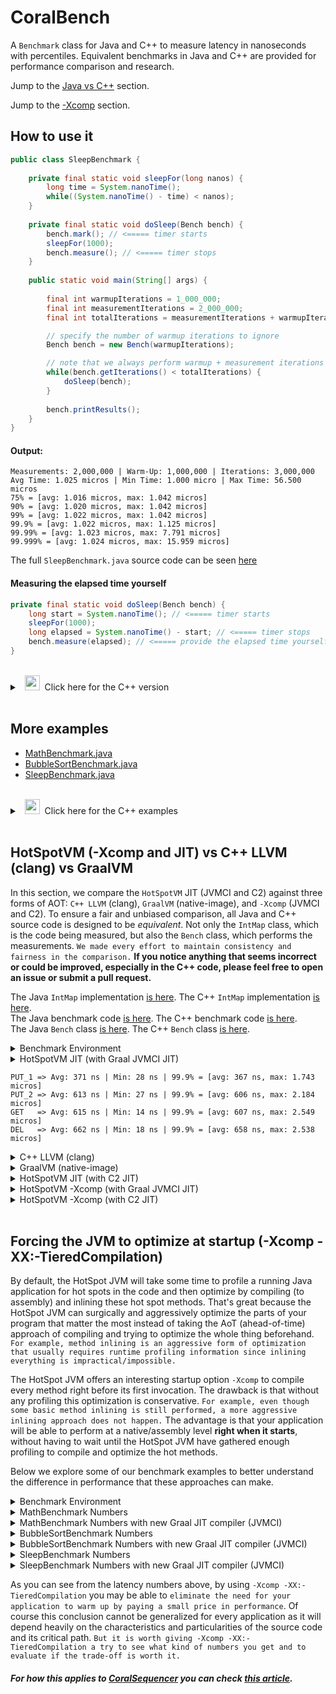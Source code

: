 # CoralBench
A <code>Benchmark</code> class for Java and C++ to measure latency in nanoseconds with percentiles. Equivalent benchmarks in Java and C++ are provided for performance comparison and research.

Jump to the [Java vs C++](https://github.com/coralblocks/CoralBench?tab=readme-ov-file#hotspotvm--xcomp-and-jit-vs-c-llvm-clang-vs-graalvm) section.

Jump to the [-Xcomp](https://github.com/coralblocks/CoralBench?tab=readme-ov-file#forcing-the-jvm-to-optimize-at-startup--xcomp--xx-tieredcompilation) section.

## How to use it
```Java
public class SleepBenchmark {
    
    private final static void sleepFor(long nanos) {
        long time = System.nanoTime();
        while((System.nanoTime() - time) < nanos);
    }
    
    private final static void doSleep(Bench bench) {
        bench.mark(); // <===== timer starts
        sleepFor(1000);
        bench.measure(); // <===== timer stops
    }
    
    public static void main(String[] args) {
        
        final int warmupIterations = 1_000_000;
        final int measurementIterations = 2_000_000;
        final int totalIterations = measurementIterations + warmupIterations;

        // specify the number of warmup iterations to ignore
        Bench bench = new Bench(warmupIterations);

        // note that we always perform warmup + measurement iterations
        while(bench.getIterations() < totalIterations) {
            doSleep(bench);
        }
        
        bench.printResults();
    }
}
```
#### Output:
```Plain
Measurements: 2,000,000 | Warm-Up: 1,000,000 | Iterations: 3,000,000
Avg Time: 1.025 micros | Min Time: 1.000 micro | Max Time: 56.500 micros
75% = [avg: 1.016 micros, max: 1.042 micros]
90% = [avg: 1.020 micros, max: 1.042 micros]
99% = [avg: 1.022 micros, max: 1.042 micros]
99.9% = [avg: 1.022 micros, max: 1.125 micros]
99.99% = [avg: 1.023 micros, max: 7.791 micros]
99.999% = [avg: 1.024 micros, max: 15.959 micros]
```
The full <code>SleepBenchmark.java</code> source code can be seen [here](src/main/java/com/coralblocks/coralbench/example/SleepBenchmark.java)

#### Measuring the elapsed time yourself
```Java
private final static void doSleep(Bench bench) {
    long start = System.nanoTime(); // <===== timer starts
    sleepFor(1000);
    long elapsed = System.nanoTime() - start; // <===== timer stops
    bench.measure(elapsed); // <===== provide the elapsed time yourself
}
```
<br/>
<details>
  <summary>&nbsp;&nbsp;<img src="https://cdn3.emoji.gg/emojis/8241-c-plus-plus.png" width="24px" height="24px" alt="c_plus_plus"/>&nbsp;&nbsp;Click here for the C++ version </summary>

&nbsp;<br/>
```Cpp
void sleepFor(long nanos) {
    auto start = std::chrono::high_resolution_clock::now();
    while (true) {
        auto now = std::chrono::high_resolution_clock::now();
        auto elapsed = std::chrono::duration_cast<std::chrono::nanoseconds>(now - start).count();
        if (elapsed >= nanos) {
            break;
        }
    }
}

void doSleep(Bench* bench) {
    bench->mark(); // <===== timer starts
    sleepFor(1000);
    bench->measure(); // <===== timer stops
}

int main() {
    const int warmupIterations = 1'000'000;
    const int measurementIterations = 2'000'000;
    const int totalIterations = measurementIterations + warmupIterations;

    // Specify the number of warmup iterations to ignore
    Bench* bench = new Bench(warmupIterations);

    // Perform warmup + measurement iterations
    while (bench->getIterations() < totalIterations) {
        doSleep(bench);
    }

    bench->printResults();

    delete bench;

    return 0;
}
```

#### Measuring the elapsed time yourself
```Cpp
void doSleep(Bench* bench) {
    auto start = std::chrono::high_resolution_clock::now(); // <===== timer starts
    sleepFor(1000);
    auto end = std::chrono::high_resolution_clock::now();   // <===== timer stops
    long elapsed = std::chrono::duration_cast<std::chrono::nanoseconds>(end - start).count();
    bench->measure(elapsed); // <===== provide the elapsed time yourself
}
```

The full <code>sleep_benchmark.cpp</code> source code can be seen [here](src/main/c/sleep_benchmark.cpp)

</details>

<br/>

## More examples
- [MathBenchmark.java](src/main/java/com/coralblocks/coralbench/example/MathBenchmark.java)
- [BubbleSortBenchmark.java](src/main/java/com/coralblocks/coralbench/example/BubbleSortBenchmark.java)
- [SleepBenchmark.java](src/main/java/com/coralblocks/coralbench/example/SleepBenchmark.java)

<br/>
<details>
  <summary>&nbsp;&nbsp;<img src="https://cdn3.emoji.gg/emojis/8241-c-plus-plus.png" width="24px" height="24px" alt="c_plus_plus"/>&nbsp;&nbsp;Click here for the C++ examples </summary>
    
- [math_benchmark.cpp](src/main/c/math_benchmark.cpp)
- [bubble_sort_benchmark.cpp](src/main/c/bubble_sort_benchmark.cpp)
- [sleep_benchmark.cpp](src/main/c/sleep_benchmark.cpp)
    
</details>
<br/>

## HotSpotVM (-Xcomp and JIT) vs C++ LLVM (clang) vs GraalVM

In this section, we compare the `HotSpotVM` JIT (JVMCI and C2) against three forms of AOT: `C++ LLVM` (clang), `GraalVM` (native-image), and `-Xcomp` (JVMCI and C2). To ensure a fair and unbiased comparison, all Java and C++ source code is designed to be _equivalent_. Not only the `IntMap` class, which is the code being measured, but also the `Bench` class, which performs the measurements. `We made every effort to maintain consistency and fairness in the comparison.` **If you notice anything that seems incorrect or could be improved, especially in the C++ code, please feel free to open an issue or submit a pull request.**

The Java `IntMap` implementation [is here](src/main/java/com/coralblocks/coralbench/example/IntMap.java). The C++ `IntMap` implementation [is here](src/main/c/int_map.hpp).<br/>
The Java benchmark code [is here](src/main/java/com/coralblocks/coralbench/example/IntMapBenchmark.java). The C++ benchmark code [is here](src/main/c/int_map_benchmark.cpp).<br/>
The Java `Bench` class [is here](src/main/java/com/coralblocks/coralbench/Bench.java). The C++ `Bench` class [is here](src/main/c/bench.cpp).<br/>

<details>
  <summary> Benchmark Environment </summary>

<br/>

```
$ uname -a
Linux hivelocity 4.15.0-20-generic #21-Ubuntu SMP Tue Apr 24 06:16:15 UTC 2018 x86_64 x86_64 x86_64 GNU/Linux

$ cat /etc/issue | head -n 1
Ubuntu 18.04.6 LTS \n \l

$ cat /proc/cpuinfo | grep "model name" | head -n 1 | awk -F ": " '{print $NF}'
Intel(R) Xeon(R) E-2288G CPU @ 3.70GHz

$ arch
x86_64

$ clang++ --version
Ubuntu clang version 18.1.0 (++20240220094926+390dcd4cbbf5-1~exp1~20240220214944.50)
Target: x86_64-pc-linux-gnu
Thread model: posix
InstalledDir: /usr/bin

$ java -version
java version "23.0.1" 2024-10-15
Java(TM) SE Runtime Environment Oracle GraalVM 23.0.1+11.1 (build 23.0.1+11-jvmci-b01)
Java HotSpot(TM) 64-Bit Server VM Oracle GraalVM 23.0.1+11.1 (build 23.0.1+11-jvmci-b01, mixed mode, sharing)

$ native-image --version
native-image 23.0.1 2024-10-15
GraalVM Runtime Environment Oracle GraalVM 23.0.1+11.1 (build 23.0.1+11-jvmci-b01)
Substrate VM Oracle GraalVM 23.0.1+11.1 (build 23.0.1+11, serial gc, compressed references)
```
</details>

<details>
  <summary> HotSpotVM JIT (with Graal JVMCI JIT)</summary>

<br/>

```
$ java -XX:+AlwaysPreTouch -Xms4g -Xmx4g -XX:NewSize=512m -XX:MaxNewSize=1024m \
       -cp target/classes:target/coralbench-all.jar \
       com.coralblocks.coralbench.example.IntMapBenchmark 0 2000000 20000

Arguments: warmup=0 measurements=2000000 mapCapacity=20000

Benchmarking put on empty map... (1) => creating new Entry objects
Measurements: 2,000,000 | Warm-Up: 0 | Iterations: 2,000,000
Avg Time: 371.140 nanos | Min Time: 28.000 nanos | Max Time: 35.143 micros
75% = [avg: 189.000 nanos, max: 611.000 nanos]
90% = [avg: 283.000 nanos, max: 917.000 nanos]
99% = [avg: 356.000 nanos, max: 1.400 micros]
99.9% = [avg: 367.000 nanos, max: 1.743 micros]
99.99% = [avg: 369.000 nanos, max: 14.847 micros]
99.999% = [avg: 370.000 nanos, max: 18.452 micros]

Benchmarking put after clear()... (2) => hitting the pool of Entry objects
Measurements: 2,000,000 | Warm-Up: 0 | Iterations: 2,000,000
Avg Time: 612.590 nanos | Min Time: 27.000 nanos | Max Time: 25.693 micros
75% = [avg: 427.000 nanos, max: 908.000 nanos]
90% = [avg: 525.000 nanos, max: 1.146 micros]
99% = [avg: 596.000 nanos, max: 1.622 micros]
99.9% = [avg: 606.000 nanos, max: 2.184 micros]
99.99% = [avg: 610.000 nanos, max: 16.229 micros]
99.999% = [avg: 612.000 nanos, max: 18.765 micros]

Benchmarking get...
Measurements: 2,000,000 | Warm-Up: 0 | Iterations: 2,000,000
Avg Time: 614.570 nanos | Min Time: 14.000 nanos | Max Time: 47.144 micros
75% = [avg: 426.000 nanos, max: 905.000 nanos]
90% = [avg: 524.000 nanos, max: 1.142 micros]
99% = [avg: 595.000 nanos, max: 1.670 micros]
99.9% = [avg: 607.000 nanos, max: 2.549 micros]
99.99% = [avg: 612.000 nanos, max: 16.254 micros]
99.999% = [avg: 614.000 nanos, max: 19.005 micros]

Benchmarking remove...
Measurements: 2,000,000 | Warm-Up: 0 | Iterations: 2,000,000
Avg Time: 662.350 nanos | Min Time: 18.000 nanos | Max Time: 65.518 micros
75% = [avg: 460.000 nanos, max: 982.000 nanos]
90% = [avg: 567.000 nanos, max: 1.254 micros]
99% = [avg: 646.000 nanos, max: 1.808 micros]
99.9% = [avg: 658.000 nanos, max: 2.538 micros]
99.99% = [avg: 660.000 nanos, max: 6.448 micros]
99.999% = [avg: 662.000 nanos, max: 23.845 micros]
```
</details>

```
PUT_1 => Avg: 371 ns | Min: 28 ns | 99.9% = [avg: 367 ns, max: 1.743 micros]
PUT_2 => Avg: 613 ns | Min: 27 ns | 99.9% = [avg: 606 ns, max: 2.184 micros]
GET   => Avg: 615 ns | Min: 14 ns | 99.9% = [avg: 607 ns, max: 2.549 micros]
DEL   => Avg: 662 ns | Min: 18 ns | 99.9% = [avg: 658 ns, max: 2.538 micros]
```

<details>
  <summary> C++ LLVM (clang) </summary>

<br/>

```
$ clang++ -Ofast -march=native -flto -std=c++17 -I./src/main/c -c ./src/main/c/int_map.cpp -o ./target/cpp/int_map.o
$ clang++ -Ofast -march=native -flto -std=c++17 -I./src/main/c -c ./src/main/c/bench.cpp -o ./target/cpp/bench.o
$ clang++ -Ofast -march=native -flto -std=c++17 -I./src/main/c -c ./src/main/c/int_map_benchmark.cpp -o ./target/cpp/int_map_benchmark.o
$ clang++ -Ofast -march=native -flto -std=c++17 -o ./target/cpp/int_map_benchmark ./target/cpp/int_map.o ./target/cpp/bench.o ./target/cpp/int_map_benchmark.o

$ ./target/cpp/int_map_benchmark 0 10000000 5000000

Arguments: warmup=0 measurements=2000000 mapCapacity=20000

Benchmarking put on empty map... (1) => creating new Entry objects
Measurements: 2,000,000 | Warm-Up: 0 | Iterations: 2,000,000
Avg Time: 725.830 nanos | Min Time: 30.000 nanos | Max Time: 32.898 micros
75% = [avg: 213.945 nanos, max: 827.000 nanos]
90% = [avg: 462.161 nanos, max: 2.558 micros]
99% = [avg: 692.651 nanos, max: 3.568 micros]
99.9% = [avg: 720.035 nanos, max: 4.097 micros]
99.99% = [avg: 723.810 nanos, max: 16.642 micros]
99.999% = [avg: 725.549 nanos, max: 27.622 micros]

Benchmarking put after clear()... (2) => hitting the pool of Entry objects
Measurements: 2,000,000 | Warm-Up: 0 | Iterations: 2,000,000
Avg Time: 856.870 nanos | Min Time: 18.000 nanos | Max Time: 34.051 micros
75% = [avg: 621.592 nanos, max: 1.270 micros]
90% = [avg: 751.984 nanos, max: 1.542 micros]
99% = [avg: 836.167 nanos, max: 1.964 micros]
99.9% = [avg: 848.394 nanos, max: 2.933 micros]
99.99% = [avg: 855.174 nanos, max: 16.988 micros]
99.999% = [avg: 856.656 nanos, max: 19.138 micros]

Benchmarking get...
Measurements: 2,000,000 | Warm-Up: 0 | Iterations: 2,000,000
Avg Time: 873.800 nanos | Min Time: 18.000 nanos | Max Time: 30.037 micros
75% = [avg: 636.786 nanos, max: 1.294 micros]
90% = [avg: 768.257 nanos, max: 1.560 micros]
99% = [avg: 852.247 nanos, max: 1.987 micros]
99.9% = [avg: 864.806 nanos, max: 3.010 micros]
99.99% = [avg: 872.055 nanos, max: 17.053 micros]
99.999% = [avg: 873.564 nanos, max: 20.451 micros]

Benchmarking remove...
Measurements: 2,000,000 | Warm-Up: 0 | Iterations: 2,000,000
Avg Time: 874.940 nanos | Min Time: 19.000 nanos | Max Time: 29.175 micros
75% = [avg: 643.087 nanos, max: 1.304 micros]
90% = [avg: 775.314 nanos, max: 1.569 micros]
99% = [avg: 858.983 nanos, max: 1.979 micros]
99.9% = [avg: 871.128 nanos, max: 2.810 micros]
99.99% = [avg: 873.556 nanos, max: 5.865 micros]
99.999% = [avg: 874.707 nanos, max: 21.086 micros]
```
</details>

<details>
  <summary> GraalVM (native-image) </summary>

<br/>

```
$ native-image --gc=G1 -R:+AlwaysPreTouch -R:InitialHeapSize=4g -R:MaxHeapSize=4g \
               -R:InitialHeapSize=512m -R:MaxHeapSize=1024m -march=native \
               -cp target/coralbench-all.jar com.coralblocks.coralbench.example.IntMapBenchmark \
               -o target/graal/IntMapBenchmark --no-fallback -O3 --initialize-at-build-time

$ ./target/graal/IntMapBenchmark 0 10000000 5000000

Arguments: warmup=0 measurements=2000000 mapCapacity=20000

Benchmarking put on empty map... (1) => creating new Entry objects
Measurements: 2,000,000 | Warm-Up: 0 | Iterations: 2,000,000
Avg Time: 190.000 nanos | Min Time: 21.000 nanos | Max Time: 9.728 millis
75% = [avg: 121.000 nanos, max: 267.000 nanos]
90% = [avg: 152.000 nanos, max: 368.000 nanos]
99% = [avg: 179.000 nanos, max: 610.000 nanos]
99.9% = [avg: 183.000 nanos, max: 814.000 nanos]
99.99% = [avg: 184.000 nanos, max: 1.098 micros]
99.999% = [avg: 184.000 nanos, max: 15.573 micros]

Benchmarking put after clear()... (2) => hitting the pool of Entry objects
Measurements: 2,000,000 | Warm-Up: 0 | Iterations: 2,000,000
Avg Time: 658.830 nanos | Min Time: 23.000 nanos | Max Time: 20.209 micros
75% = [avg: 390.000 nanos, max: 1.027 micros]
90% = [avg: 529.000 nanos, max: 1.485 micros]
99% = [avg: 640.000 nanos, max: 2.201 micros]
99.9% = [avg: 656.000 nanos, max: 2.762 micros]
99.99% = [avg: 658.000 nanos, max: 4.202 micros]
99.999% = [avg: 658.000 nanos, max: 6.371 micros]

Benchmarking get...
Measurements: 2,000,000 | Warm-Up: 0 | Iterations: 2,000,000
Avg Time: 398.720 nanos | Min Time: 21.000 nanos | Max Time: 18.758 micros
75% = [avg: 198.000 nanos, max: 558.000 nanos]
90% = [avg: 291.000 nanos, max: 1.011 micros]
99% = [avg: 382.000 nanos, max: 1.751 micros]
99.9% = [avg: 396.000 nanos, max: 2.124 micros]
99.99% = [avg: 398.000 nanos, max: 2.690 micros]
99.999% = [avg: 398.000 nanos, max: 15.835 micros]

Benchmarking remove...
Measurements: 2,000,000 | Warm-Up: 0 | Iterations: 2,000,000
Avg Time: 323.300 nanos | Min Time: 27.000 nanos | Max Time: 18.084 micros
75% = [avg: 163.000 nanos, max: 423.000 nanos]
90% = [avg: 234.000 nanos, max: 802.000 nanos]
99% = [avg: 309.000 nanos, max: 1.489 micros]
99.9% = [avg: 321.000 nanos, max: 1.850 micros]
99.99% = [avg: 322.000 nanos, max: 2.330 micros]
99.999% = [avg: 323.000 nanos, max: 4.592 micros]
```
</details>

<details>
  <summary> HotSpotVM JIT (with C2 JIT)</summary>

<br/>

```
$ java -XX:-UseJVMCICompiler -XX:+AlwaysPreTouch -Xms4g -Xmx4g -XX:NewSize=512m -XX:MaxNewSize=1024m \
       -cp target/classes:target/coralbench-all.jar \
       com.coralblocks.coralbench.example.IntMapBenchmark 0 10000000 5000000

Arguments: warmup=0 measurements=2000000 mapCapacity=20000

Benchmarking put on empty map... (1) => creating new Entry objects
Measurements: 2,000,000 | Warm-Up: 0 | Iterations: 2,000,000
Avg Time: 341.770 nanos | Min Time: 29.000 nanos | Max Time: 36.715 micros
75% = [avg: 177.000 nanos, max: 532.000 nanos]
90% = [avg: 258.000 nanos, max: 835.000 nanos]
99% = [avg: 327.000 nanos, max: 1.335 micros]
99.9% = [avg: 338.000 nanos, max: 1.661 micros]
99.99% = [avg: 340.000 nanos, max: 14.384 micros]
99.999% = [avg: 341.000 nanos, max: 17.877 micros]

Benchmarking put after clear()... (2) => hitting the pool of Entry objects
Measurements: 2,000,000 | Warm-Up: 0 | Iterations: 2,000,000
Avg Time: 596.090 nanos | Min Time: 28.000 nanos | Max Time: 34.792 micros
75% = [avg: 415.000 nanos, max: 876.000 nanos]
90% = [avg: 509.000 nanos, max: 1.113 micros]
99% = [avg: 578.000 nanos, max: 1.596 micros]
99.9% = [avg: 589.000 nanos, max: 2.161 micros]
99.99% = [avg: 594.000 nanos, max: 16.180 micros]
99.999% = [avg: 595.000 nanos, max: 17.084 micros]

Benchmarking get...
Measurements: 2,000,000 | Warm-Up: 0 | Iterations: 2,000,000
Avg Time: 599.480 nanos | Min Time: 20.000 nanos | Max Time: 31.256 micros
75% = [avg: 418.000 nanos, max: 882.000 nanos]
90% = [avg: 512.000 nanos, max: 1.115 micros]
99% = [avg: 581.000 nanos, max: 1.602 micros]
99.9% = [avg: 592.000 nanos, max: 2.275 micros]
99.99% = [avg: 597.000 nanos, max: 16.152 micros]
99.999% = [avg: 599.000 nanos, max: 16.908 micros]

Benchmarking remove...
Measurements: 2,000,000 | Warm-Up: 0 | Iterations: 2,000,000
Avg Time: 826.480 nanos | Min Time: 23.000 nanos | Max Time: 65.205 micros
75% = [avg: 516.000 nanos, max: 1.267 micros]
90% = [avg: 675.000 nanos, max: 1.705 micros]
99% = [avg: 797.000 nanos, max: 2.756 micros]
99.9% = [avg: 817.000 nanos, max: 3.420 micros]
99.99% = [avg: 824.000 nanos, max: 16.860 micros]
99.999% = [avg: 826.000 nanos, max: 18.824 micros]
```
</details>

<details>
  <summary> HotSpotVM -Xcomp (with Graal JVMCI JIT)</summary>

<br/>

```
$ java -Xcomp -XX:-TieredCompilation \
       -XX:+AlwaysPreTouch -Xms4g -Xmx4g -XX:NewSize=512m -XX:MaxNewSize=1024m \
       -cp target/classes:target/coralbench-all.jar \
       com.coralblocks.coralbench.example.IntMapBenchmark 0 10000000 5000000

Arguments: warmup=0 measurements=2000000 mapCapacity=20000

Benchmarking put on empty map... (1) => creating new Entry objects
Measurements: 2,000,000 | Warm-Up: 0 | Iterations: 2,000,000
Avg Time: 351.450 nanos | Min Time: 25.000 nanos | Max Time: 3.904 millis
75% = [avg: 180.000 nanos, max: 539.000 nanos]
90% = [avg: 263.000 nanos, max: 859.000 nanos]
99% = [avg: 334.000 nanos, max: 1.358 micros]
99.9% = [avg: 345.000 nanos, max: 1.680 micros]
99.99% = [avg: 347.000 nanos, max: 14.904 micros]
99.999% = [avg: 348.000 nanos, max: 16.979 micros]

Benchmarking put after clear()... (2) => hitting the pool of Entry objects
Measurements: 2,000,000 | Warm-Up: 0 | Iterations: 2,000,000
Avg Time: 622.520 nanos | Min Time: 26.000 nanos | Max Time: 26.968 micros
75% = [avg: 442.000 nanos, max: 927.000 nanos]
90% = [avg: 540.000 nanos, max: 1.160 micros]
99% = [avg: 610.000 nanos, max: 1.587 micros]
99.9% = [avg: 620.000 nanos, max: 1.991 micros]
99.99% = [avg: 621.000 nanos, max: 4.363 micros]
99.999% = [avg: 622.000 nanos, max: 24.722 micros]

Benchmarking get...
Measurements: 2,000,000 | Warm-Up: 0 | Iterations: 2,000,000
Avg Time: 628.130 nanos | Min Time: 22.000 nanos | Max Time: 1.479 millis
75% = [avg: 441.000 nanos, max: 930.000 nanos]
90% = [avg: 540.000 nanos, max: 1.165 micros]
99% = [avg: 612.000 nanos, max: 1.683 micros]
99.9% = [avg: 623.000 nanos, max: 2.418 micros]
99.99% = [avg: 626.000 nanos, max: 5.492 micros]
99.999% = [avg: 627.000 nanos, max: 23.719 micros]

Benchmarking remove...
Measurements: 2,000,000 | Warm-Up: 0 | Iterations: 2,000,000
Avg Time: 886.830 nanos | Min Time: 24.000 nanos | Max Time: 5.870 millis
75% = [avg: 561.000 nanos, max: 1.351 micros]
90% = [avg: 726.000 nanos, max: 1.805 micros]
99% = [avg: 853.000 nanos, max: 2.804 micros]
99.9% = [avg: 874.000 nanos, max: 3.912 micros]
99.99% = [avg: 882.000 nanos, max: 17.076 micros]
99.999% = [avg: 883.000 nanos, max: 19.558 micros]
```
</details>

<details>
  <summary> HotSpotVM -Xcomp (with C2 JIT)</summary>

<br/>

```
$ java -XX:-UseJVMCICompiler -Xcomp -XX:-TieredCompilation \
       -XX:+AlwaysPreTouch -Xms4g -Xmx4g -XX:NewSize=512m -XX:MaxNewSize=1024m \
       -cp target/classes:target/coralbench-all.jar \
       com.coralblocks.coralbench.example.IntMapBenchmark 0 10000000 5000000

Arguments: warmup=0 measurements=2000000 mapCapacity=20000

Benchmarking put on empty map... (1) => creating new Entry objects
Measurements: 2,000,000 | Warm-Up: 0 | Iterations: 2,000,000
Avg Time: 351.310 nanos | Min Time: 26.000 nanos | Max Time: 4.111 millis
75% = [avg: 176.000 nanos, max: 536.000 nanos]
90% = [avg: 261.000 nanos, max: 872.000 nanos]
99% = [avg: 334.000 nanos, max: 1.395 micros]
99.9% = [avg: 345.000 nanos, max: 1.728 micros]
99.99% = [avg: 346.000 nanos, max: 14.244 micros]
99.999% = [avg: 348.000 nanos, max: 16.885 micros]

Benchmarking put after clear()... (2) => hitting the pool of Entry objects
Measurements: 2,000,000 | Warm-Up: 0 | Iterations: 2,000,000
Avg Time: 642.030 nanos | Min Time: 25.000 nanos | Max Time: 34.457 micros
75% = [avg: 449.000 nanos, max: 954.000 nanos]
90% = [avg: 552.000 nanos, max: 1.208 micros]
99% = [avg: 627.000 nanos, max: 1.722 micros]
99.9% = [avg: 638.000 nanos, max: 2.199 micros]
99.99% = [avg: 640.000 nanos, max: 5.793 micros]
99.999% = [avg: 641.000 nanos, max: 18.050 micros]

Benchmarking get...
Measurements: 2,000,000 | Warm-Up: 0 | Iterations: 2,000,000
Avg Time: 628.040 nanos | Min Time: 22.000 nanos | Max Time: 739.780 micros
75% = [avg: 447.000 nanos, max: 936.000 nanos]
90% = [avg: 546.000 nanos, max: 1.158 micros]
99% = [avg: 614.000 nanos, max: 1.588 micros]
99.9% = [avg: 624.000 nanos, max: 2.043 micros]
99.99% = [avg: 626.000 nanos, max: 6.296 micros]
99.999% = [avg: 627.000 nanos, max: 16.825 micros]

Benchmarking remove...
Measurements: 2,000,000 | Warm-Up: 0 | Iterations: 2,000,000
Avg Time: 859.440 nanos | Min Time: 25.000 nanos | Max Time: 3.341 millis
75% = [avg: 555.000 nanos, max: 1.331 micros]
90% = [avg: 716.000 nanos, max: 1.749 micros]
99% = [avg: 835.000 nanos, max: 2.614 micros]
99.9% = [avg: 853.000 nanos, max: 3.249 micros]
99.99% = [avg: 856.000 nanos, max: 14.535 micros]
99.999% = [avg: 857.000 nanos, max: 19.239 micros]
```
</details>
<br/>

## Forcing the JVM to optimize at startup (-Xcomp -XX:-TieredCompilation)

By default, the HotSpot JVM will take some time to profile a running Java application for hot spots in the code and then optimize by compiling (to assembly) and inlining these hot spot methods. That's great because the HotSpot JVM can surgically and aggressively optimize the parts of your program that matter the most instead of taking the AoT (ahead-of-time) approach of compiling and trying to optimize the whole thing beforehand. `For example, method inlining is an aggressive form of optimization that usually requires runtime profiling information since inlining everything is impractical/impossible.`

The HotSpot JVM offers an interesting startup option `-Xcomp` to compile every method right before its first invocation. The drawback is that without any profiling this optimization is conservative. `For example, even though some basic method inlining is still performed, a more aggressive inlining approach does not happen.` The advantage is that your application will be able to perform at a native/assembly level <strong>right when it starts</strong>, without having to wait until the HotSpot JVM have gathered enough profiling to compile and optimize the hot methods.

Below we explore some of our benchmark examples to better understand the difference in performance that these approaches can make.

<details>
  <summary>Benchmark Environment</summary>

<br/>
    
```
$ uname -a
Linux hivelocity 4.15.0-20-generic #21-Ubuntu SMP Tue Apr 24 06:16:15 UTC 2018 x86_64 x86_64 x86_64 GNU/Linux

$ cat /etc/issue | head -n 1
Ubuntu 18.04.6 LTS \n \l

$ cat /proc/cpuinfo | grep "model name" | head -n 1 | awk -F ": " '{print $NF}'
Intel(R) Xeon(R) E-2288G CPU @ 3.70GHz

$ arch
x86_64

$ java -version
java version "23.0.1" 2024-10-15
Java(TM) SE Runtime Environment (build 23.0.1+11-39)
Java HotSpot(TM) 64-Bit Server VM (build 23.0.1+11-39, mixed mode, sharing)
```
</details>

<details>
  <summary>MathBenchmark Numbers</summary>
    
#### Regular JIT <i>with</i> warm-up
```
$ java -cp target/coralbench-all.jar com.coralblocks.coralbench.example.MathBenchmark 1000000 1000
Value computed: -55054840000
Measurements: 1,000 | Warm-Up: 1,000,000 | Iterations: 1,001,000
Avg Time: 223.720 nanos | Min Time: 200.000 nanos | Max Time: 3.004 micros
75% = [avg: 207.000 nanos, max: 214.000 nanos]
90% = [avg: 209.000 nanos, max: 219.000 nanos]
99% = [avg: 218.000 nanos, max: 341.000 nanos]
99.9% = [avg: 220.000 nanos, max: 530.000 nanos]
99.99% = [avg: 223.000 nanos, max: 3.004 micros]
99.999% = [avg: 223.000 nanos, max: 3.004 micros]
```
#### Regular JIT <i>without</i> warm-up
```
$ java -cp target/coralbench-all.jar com.coralblocks.coralbench.example.MathBenchmark 5 1000
Value computed: -54580000
Measurements: 1,000 | Warm-Up: 5 | Iterations: 1,005
Avg Time: 4.341 micros | Min Time: 203.000 nanos | Max Time: 236.608 micros
75% = [avg: 211.000 nanos, max: 217.000 nanos]
90% = [avg: 212.000 nanos, max: 225.000 nanos]
99% = [avg: 2.993 micros, max: 78.217 micros]
99.9% = [avg: 4.108 micros, max: 193.372 micros]
99.99% = [avg: 4.341 micros, max: 236.608 micros]
99.999% = [avg: 4.341 micros, max: 236.608 micros]
```
#### -Xcomp -XX:-TieredCompilation <i>with</i> warm-up
```
$ java -Xcomp -XX:-TieredCompilation -cp target/coralbench-all.jar com.coralblocks.coralbench.example.MathBenchmark 1000000 1000
Value computed: -55054840000
Measurements: 1,000 | Warm-Up: 1,000,000 | Iterations: 1,001,000
Avg Time: 92.680 nanos | Min Time: 90.000 nanos | Max Time: 166.000 nanos
75% = [avg: 92.000 nanos, max: 93.000 nanos]
90% = [avg: 92.000 nanos, max: 93.000 nanos]
99% = [avg: 92.000 nanos, max: 96.000 nanos]
99.9% = [avg: 92.000 nanos, max: 152.000 nanos]
99.99% = [avg: 92.000 nanos, max: 166.000 nanos]
99.999% = [avg: 92.000 nanos, max: 166.000 nanos]
```
#### -Xcomp -XX:-TieredCompilation <i>without</i> warm-up
```
$ java -Xcomp -XX:-TieredCompilation -cp target/coralbench-all.jar com.coralblocks.coralbench.example.MathBenchmark 5 1000
Value computed: -54580000
Measurements: 1,000 | Warm-Up: 5 | Iterations: 1,005
Avg Time: 119.300 nanos | Min Time: 115.000 nanos | Max Time: 436.000 nanos
75% = [avg: 117.000 nanos, max: 118.000 nanos]
90% = [avg: 117.000 nanos, max: 119.000 nanos]
99% = [avg: 118.000 nanos, max: 130.000 nanos]
99.9% = [avg: 118.000 nanos, max: 415.000 nanos]
99.99% = [avg: 119.000 nanos, max: 436.000 nanos]
99.999% = [avg: 119.000 nanos, max: 436.000 nanos]
```
</details>
<details>
  <summary>MathBenchmark Numbers with new Graal JIT compiler (JVMCI)</summary>
    
#### Regular JIT <i>with</i> warm-up
```
$ java -XX:+UnlockExperimentalVMOptions -XX:+UseJVMCICompiler -cp target/coralbench-all.jar com.coralblocks.coralbench.example.MathBenchmark 1000000 1000
Value computed: -55054840000
Measurements: 1,000 | Warm-Up: 1,000,000 | Iterations: 1,001,000
Avg Time: 88.750 nanos | Min Time: 16.000 nanos | Max Time: 4.586 micros
75% = [avg: 73.000 nanos, max: 94.000 nanos]
90% = [avg: 77.000 nanos, max: 102.000 nanos]
99% = [avg: 80.000 nanos, max: 155.000 nanos]
99.9% = [avg: 84.000 nanos, max: 1.676 micros]
99.99% = [avg: 88.000 nanos, max: 4.586 micros]
99.999% = [avg: 88.000 nanos, max: 4.586 micros]
```
#### Regular JIT <i>without</i> warm-up
```
$ java -XX:+UnlockExperimentalVMOptions -XX:+UseJVMCICompiler -cp target/coralbench-all.jar com.coralblocks.coralbench.example.MathBenchmark 5 1000
Value computed: -54580000
Measurements: 1,000 | Warm-Up: 5 | Iterations: 1,005
Avg Time: 3.683 micros | Min Time: 63.000 nanos | Max Time: 209.935 micros
75% = [avg: 68.000 nanos, max: 72.000 nanos]
90% = [avg: 69.000 nanos, max: 79.000 nanos]
99% = [avg: 2.540 micros, max: 78.269 micros]
99.9% = [avg: 3.476 micros, max: 186.890 micros]
99.99% = [avg: 3.682 micros, max: 209.935 micros]
99.999% = [avg: 3.682 micros, max: 209.935 micros]
```
#### -Xcomp -XX:-TieredCompilation <i>with</i> warm-up
```
$ java -XX:+UnlockExperimentalVMOptions -XX:+UseJVMCICompiler -Xcomp -XX:-TieredCompilation -cp target/coralbench-all.jar com.coralblocks.coralbench.example.MathBenchmark 1000000 1000
Value computed: -55054840000
Measurements: 1,000 | Warm-Up: 1,000,000 | Iterations: 1,001,000
Avg Time: 17.050 nanos | Min Time: 16.000 nanos | Max Time: 62.000 nanos
75% = [avg: 16.000 nanos, max: 17.000 nanos]
90% = [avg: 16.000 nanos, max: 18.000 nanos]
99% = [avg: 16.000 nanos, max: 21.000 nanos]
99.9% = [avg: 17.000 nanos, max: 54.000 nanos]
99.99% = [avg: 17.000 nanos, max: 62.000 nanos]
99.999% = [avg: 17.000 nanos, max: 62.000 nanos]
```
#### -Xcomp -XX:-TieredCompilation <i>without</i> warm-up
```
$ java -XX:+UnlockExperimentalVMOptions -XX:+UseJVMCICompiler -Xcomp -XX:-TieredCompilation -cp target/coralbench-all.jar com.coralblocks.coralbench.example.MathBenchmark 5 1000
Value computed: -54580000
Measurements: 1,000 | Warm-Up: 5 | Iterations: 1,005
Avg Time: 45.000 nanos | Min Time: 42.000 nanos | Max Time: 354.000 nanos
75% = [avg: 43.000 nanos, max: 45.000 nanos]
90% = [avg: 44.000 nanos, max: 45.000 nanos]
99% = [avg: 44.000 nanos, max: 51.000 nanos]
99.9% = [avg: 44.000 nanos, max: 351.000 nanos]
99.99% = [avg: 45.000 nanos, max: 354.000 nanos]
99.999% = [avg: 45.000 nanos, max: 354.000 nanos]
```
</details>
<details>
  <summary>BubbleSortBenchmark Numbers</summary>
    
#### Regular JIT <i>with</i> warm-up
```
$ java -cp target/coralbench-all.jar com.coralblocks.coralbench.example.BubbleSortBenchmark 1000000 1000
Value computed: 1831830000
Array: [1, 2, 3, 4, 5, 6, 7, 8, 9, 10, 11, 12, 13, 14, 15, 16, 17, 18, 19, 20, 21, 22, 23, 24, 25, 26, 27, 28, 29, 30, 31, 32, 33, 34, 35, 36, 37, 38, 39, 40, 41, 42, 43, 44, 45, 46, 47, 48, 49, 50, 51, 52, 53, 54, 55, 56, 57, 58, 59, 60]
Measurements: 1,000 | Warm-Up: 1,000,000 | Iterations: 1,001,000
Avg Time: 1.228 micros | Min Time: 807.000 nanos | Max Time: 10.977 micros
75% = [avg: 1.145 micros, max: 1.312 micros]
90% = [avg: 1.177 micros, max: 1.375 micros]
99% = [avg: 1.198 micros, max: 1.478 micros]
99.9% = [avg: 1.218 micros, max: 9.687 micros]
99.99% = [avg: 1.227 micros, max: 10.977 micros]
99.999% = [avg: 1.227 micros, max: 10.977 micros]
```
#### Regular JIT <i>without</i> warm-up
```
$ java -cp target/coralbench-all.jar com.coralblocks.coralbench.example.BubbleSortBenchmark 5 1000
Value computed: 1839150
Array: [1, 2, 3, 4, 5, 6, 7, 8, 9, 10, 11, 12, 13, 14, 15, 16, 17, 18, 19, 20, 21, 22, 23, 24, 25, 26, 27, 28, 29, 30, 31, 32, 33, 34, 35, 36, 37, 38, 39, 40, 41, 42, 43, 44, 45, 46, 47, 48, 49, 50, 51, 52, 53, 54, 55, 56, 57, 58, 59, 60]
Measurements: 1,000 | Warm-Up: 5 | Iterations: 1,005
Avg Time: 11.005 micros | Min Time: 916.000 nanos | Max Time: 91.532 micros
75% = [avg: 5.231 micros, max: 16.042 micros]
90% = [avg: 7.125 micros, max: 17.370 micros]
99% = [avg: 10.347 micros, max: 71.260 micros]
99.9% = [avg: 10.924 micros, max: 84.416 micros]
99.99% = [avg: 11.004 micros, max: 91.532 micros]
99.999% = [avg: 11.004 micros, max: 91.532 micros]
```
#### -Xcomp -XX:-TieredCompilation <i>with</i> warm-up
```
$ java -Xcomp -XX:-TieredCompilation -cp target/coralbench-all.jar com.coralblocks.coralbench.example.BubbleSortBenchmark 1000000 1000
Value computed: 1831830000
Array: [1, 2, 3, 4, 5, 6, 7, 8, 9, 10, 11, 12, 13, 14, 15, 16, 17, 18, 19, 20, 21, 22, 23, 24, 25, 26, 27, 28, 29, 30, 31, 32, 33, 34, 35, 36, 37, 38, 39, 40, 41, 42, 43, 44, 45, 46, 47, 48, 49, 50, 51, 52, 53, 54, 55, 56, 57, 58, 59, 60]
Measurements: 1,000 | Warm-Up: 1,000,000 | Iterations: 1,001,000
Avg Time: 1.114 micros | Min Time: 1.083 micros | Max Time: 1.696 micros
75% = [avg: 1.107 micros, max: 1.118 micros]
90% = [avg: 1.109 micros, max: 1.125 micros]
99% = [avg: 1.111 micros, max: 1.146 micros]
99.9% = [avg: 1.113 micros, max: 1.682 micros]
99.99% = [avg: 1.113 micros, max: 1.696 micros]
99.999% = [avg: 1.113 micros, max: 1.696 micros]
```
#### -Xcomp -XX:-TieredCompilation <i>without</i> warm-up
```
$ java -Xcomp -XX:-TieredCompilation -cp target/coralbench-all.jar com.coralblocks.coralbench.example.BubbleSortBenchmark 5 1000
Value computed: 1839150
Array: [1, 2, 3, 4, 5, 6, 7, 8, 9, 10, 11, 12, 13, 14, 15, 16, 17, 18, 19, 20, 21, 22, 23, 24, 25, 26, 27, 28, 29, 30, 31, 32, 33, 34, 35, 36, 37, 38, 39, 40, 41, 42, 43, 44, 45, 46, 47, 48, 49, 50, 51, 52, 53, 54, 55, 56, 57, 58, 59, 60]
Measurements: 1,000 | Warm-Up: 5 | Iterations: 1,005
Avg Time: 1.126 micros | Min Time: 1.079 micros | Max Time: 7.655 micros
75% = [avg: 1.109 micros, max: 1.128 micros]
90% = [avg: 1.113 micros, max: 1.142 micros]
99% = [avg: 1.116 micros, max: 1.164 micros]
99.9% = [avg: 1.119 micros, max: 1.875 micros]
99.99% = [avg: 1.126 micros, max: 7.655 micros]
99.999% = [avg: 1.126 micros, max: 7.655 micros]
```
</details>
<details>
  <summary>BubbleSortBenchmark Numbers with new Graal JIT compiler (JVMCI)</summary>
    
#### Regular JIT <i>with</i> warm-up
```
$ java -XX:+UnlockExperimentalVMOptions -XX:+UseJVMCICompiler -cp target/coralbench-all.jar com.coralblocks.coralbench.example.BubbleSortBenchmark 1000000 1000
Value computed: 1831830000
Array: [1, 2, 3, 4, 5, 6, 7, 8, 9, 10, 11, 12, 13, 14, 15, 16, 17, 18, 19, 20, 21, 22, 23, 24, 25, 26, 27, 28, 29, 30, 31, 32, 33, 34, 35, 36, 37, 38, 39, 40, 41, 42, 43, 44, 45, 46, 47, 48, 49, 50, 51, 52, 53, 54, 55, 56, 57, 58, 59, 60]
Measurements: 1,000 | Warm-Up: 1,000,000 | Iterations: 1,001,000
Avg Time: 1.092 micros | Min Time: 970.000 nanos | Max Time: 19.336 micros
75% = [avg: 1.002 micros, max: 1.034 micros]
90% = [avg: 1.011 micros, max: 1.069 micros]
99% = [avg: 1.018 micros, max: 1.715 micros]
99.9% = [avg: 1.073 micros, max: 16.361 micros]
99.99% = [avg: 1.092 micros, max: 19.336 micros]
99.999% = [avg: 1.092 micros, max: 19.336 micros]
```
#### Regular JIT <i>without</i> warm-up
```
$ java -XX:+UnlockExperimentalVMOptions -XX:+UseJVMCICompiler -cp target/coralbench-all.jar com.coralblocks.coralbench.example.BubbleSortBenchmark 5 1000
Value computed: 1839150
Array: [1, 2, 3, 4, 5, 6, 7, 8, 9, 10, 11, 12, 13, 14, 15, 16, 17, 18, 19, 20, 21, 22, 23, 24, 25, 26, 27, 28, 29, 30, 31, 32, 33, 34, 35, 36, 37, 38, 39, 40, 41, 42, 43, 44, 45, 46, 47, 48, 49, 50, 51, 52, 53, 54, 55, 56, 57, 58, 59, 60]
Measurements: 1,000 | Warm-Up: 5 | Iterations: 1,005
Avg Time: 11.897 micros | Min Time: 8.262 micros | Max Time: 95.115 micros
75% = [avg: 8.363 micros, max: 8.550 micros]
90% = [avg: 8.673 micros, max: 16.875 micros]
99% = [avg: 11.372 micros, max: 54.561 micros]
99.9% = [avg: 11.814 micros, max: 90.020 micros]
99.99% = [avg: 11.897 micros, max: 95.115 micros]
99.999% = [avg: 11.897 micros, max: 95.115 micros]
```
#### -Xcomp -XX:-TieredCompilation <i>with</i> warm-up
```
$ java -XX:+UnlockExperimentalVMOptions -XX:+UseJVMCICompiler -Xcomp -XX:-TieredCompilation -cp target/coralbench-all.jar com.coralblocks.coralbench.example.BubbleSortBenchmark 1000000 1000
Value computed: 1831830000
Array: [1, 2, 3, 4, 5, 6, 7, 8, 9, 10, 11, 12, 13, 14, 15, 16, 17, 18, 19, 20, 21, 22, 23, 24, 25, 26, 27, 28, 29, 30, 31, 32, 33, 34, 35, 36, 37, 38, 39, 40, 41, 42, 43, 44, 45, 46, 47, 48, 49, 50, 51, 52, 53, 54, 55, 56, 57, 58, 59, 60]
Measurements: 1,000 | Warm-Up: 1,000,000 | Iterations: 1,001,000
Avg Time: 1.872 micros | Min Time: 1.814 micros | Max Time: 8.732 micros
75% = [avg: 1.858 micros, max: 1.871 micros]
90% = [avg: 1.861 micros, max: 1.877 micros]
99% = [avg: 1.863 micros, max: 1.889 micros]
99.9% = [avg: 1.864 micros, max: 2.673 micros]
99.99% = [avg: 1.871 micros, max: 8.732 micros]
99.999% = [avg: 1.871 micros, max: 8.732 micros]
```
#### -Xcomp -XX:-TieredCompilation <i>without</i> warm-up
```
$ java -XX:+UnlockExperimentalVMOptions -XX:+UseJVMCICompiler -Xcomp -XX:-TieredCompilation -cp target/coralbench-all.jar com.coralblocks.coralbench.example.BubbleSortBenchmark 5 1000
Value computed: 1839150
Array: [1, 2, 3, 4, 5, 6, 7, 8, 9, 10, 11, 12, 13, 14, 15, 16, 17, 18, 19, 20, 21, 22, 23, 24, 25, 26, 27, 28, 29, 30, 31, 32, 33, 34, 35, 36, 37, 38, 39, 40, 41, 42, 43, 44, 45, 46, 47, 48, 49, 50, 51, 52, 53, 54, 55, 56, 57, 58, 59, 60]
Measurements: 1,000 | Warm-Up: 5 | Iterations: 1,005
Avg Time: 1.816 micros | Min Time: 1.775 micros | Max Time: 7.835 micros
75% = [avg: 1.802 micros, max: 1.817 micros]
90% = [avg: 1.805 micros, max: 1.825 micros]
99% = [avg: 1.808 micros, max: 1.858 micros]
99.9% = [avg: 1.809 micros, max: 2.174 micros]
99.99% = [avg: 1.815 micros, max: 7.835 micros]
99.999% = [avg: 1.815 micros, max: 7.835 micros]
```
</details>
<details>
  <summary>SleepBenchmark Numbers</summary>
    
#### Regular JIT <i>with</i> warm-up
```
$ java -cp target/coralbench-all.jar com.coralblocks.coralbench.example.SleepBenchmark 1000000 1000
Measurements: 1,000 | Warm-Up: 1,000,000 | Iterations: 1,001,000
Avg Time: 1.088 micros | Min Time: 1.038 micros | Max Time: 8.965 micros
75% = [avg: 1.053 micros, max: 1.078 micros]
90% = [avg: 1.060 micros, max: 1.110 micros]
99% = [avg: 1.066 micros, max: 1.189 micros]
99.9% = [avg: 1.080 micros, max: 7.271 micros]
99.99% = [avg: 1.088 micros, max: 8.965 micros]
99.999% = [avg: 1.088 micros, max: 8.965 micros]
```
#### Regular JIT <i>without</i> warm-up
```
$ java -cp target/coralbench-all.jar com.coralblocks.coralbench.example.SleepBenchmark 5 1000
Measurements: 1,000 | Warm-Up: 5 | Iterations: 1,005
Avg Time: 1.149 micros | Min Time: 1.068 micros | Max Time: 9.275 micros
75% = [avg: 1.107 micros, max: 1.138 micros]
90% = [avg: 1.114 micros, max: 1.161 micros]
99% = [avg: 1.123 micros, max: 1.740 micros]
99.9% = [avg: 1.140 micros, max: 5.375 micros]
99.99% = [avg: 1.149 micros, max: 9.275 micros]
99.999% = [avg: 1.149 micros, max: 9.275 micros]
```
#### -Xcomp -XX:-TieredCompilation <i>with</i> warm-up
```
$ java -Xcomp -XX:-TieredCompilation -cp target/coralbench-all.jar com.coralblocks.coralbench.example.SleepBenchmark 1000000 1000
Measurements: 1,000 | Warm-Up: 1,000,000 | Iterations: 1,001,000
Avg Time: 1.046 micros | Min Time: 1.035 micros | Max Time: 1.095 micros
75% = [avg: 1.045 micros, max: 1.048 micros]
90% = [avg: 1.046 micros, max: 1.048 micros]
99% = [avg: 1.046 micros, max: 1.049 micros]
99.9% = [avg: 1.046 micros, max: 1.089 micros]
99.99% = [avg: 1.046 micros, max: 1.095 micros]
99.999% = [avg: 1.046 micros, max: 1.095 micros]
```
#### -Xcomp -XX:-TieredCompilation <i>without</i> warm-up
```
$ java -Xcomp -XX:-TieredCompilation -cp target/coralbench-all.jar com.coralblocks.coralbench.example.SleepBenchmark 5 1000
Measurements: 1,000 | Warm-Up: 5 | Iterations: 1,005
Avg Time: 1.048 micros | Min Time: 1.034 micros | Max Time: 3.490 micros
75% = [avg: 1.044 micros, max: 1.048 micros]
90% = [avg: 1.045 micros, max: 1.049 micros]
99% = [avg: 1.045 micros, max: 1.050 micros]
99.9% = [avg: 1.045 micros, max: 1.073 micros]
99.99% = [avg: 1.048 micros, max: 3.490 micros]
99.999% = [avg: 1.048 micros, max: 3.490 micros]
```
</details>
<details>
  <summary>SleepBenchmark Numbers with new Graal JIT compiler (JVMCI)</summary>
    
#### Regular JIT <i>with</i> warm-up
```
$ java -XX:+UnlockExperimentalVMOptions -XX:+UseJVMCICompiler -cp target/coralbench-all.jar com.coralblocks.coralbench.example.SleepBenchmark 1000000 1000
Measurements: 1,000 | Warm-Up: 1,000,000 | Iterations: 1,001,000
Avg Time: 1.130 micros | Min Time: 1.039 micros | Max Time: 19.635 micros
75% = [avg: 1.051 micros, max: 1.062 micros]
90% = [avg: 1.053 micros, max: 1.083 micros]
99% = [avg: 1.059 micros, max: 1.405 micros]
99.9% = [avg: 1.111 micros, max: 15.164 micros]
99.99% = [avg: 1.129 micros, max: 19.635 micros]
99.999% = [avg: 1.129 micros, max: 19.635 micros]
```
#### Regular JIT <i>without</i> warm-up
```
$ java -XX:+UnlockExperimentalVMOptions -XX:+UseJVMCICompiler -cp target/coralbench-all.jar com.coralblocks.coralbench.example.SleepBenchmark 5 1000
Measurements: 1,000 | Warm-Up: 5 | Iterations: 1,005
Avg Time: 1.213 micros | Min Time: 1.041 micros | Max Time: 21.365 micros
75% = [avg: 1.056 micros, max: 1.105 micros]
90% = [avg: 1.068 micros, max: 1.146 micros]
99% = [avg: 1.080 micros, max: 1.923 micros]
99.9% = [avg: 1.192 micros, max: 20.685 micros]
99.99% = [avg: 1.212 micros, max: 21.365 micros]
99.999% = [avg: 1.212 micros, max: 21.365 micros]
```
#### -Xcomp -XX:-TieredCompilation <i>with</i> warm-up
```
$ java -XX:+UnlockExperimentalVMOptions -XX:+UseJVMCICompiler -Xcomp -XX:-TieredCompilation -cp target/coralbench-all.jar com.coralblocks.coralbench.example.SleepBenchmark 1000000 1000
Measurements: 1,000 | Warm-Up: 1,000,000 | Iterations: 1,001,000
Avg Time: 1.047 micros | Min Time: 1.035 micros | Max Time: 1.122 micros
75% = [avg: 1.045 micros, max: 1.048 micros]
90% = [avg: 1.046 micros, max: 1.049 micros]
99% = [avg: 1.046 micros, max: 1.050 micros]
99.9% = [avg: 1.046 micros, max: 1.083 micros]
99.99% = [avg: 1.046 micros, max: 1.122 micros]
99.999% = [avg: 1.046 micros, max: 1.122 micros]
```
#### -Xcomp -XX:-TieredCompilation <i>without</i> warm-up
```
$ java -XX:+UnlockExperimentalVMOptions -XX:+UseJVMCICompiler -Xcomp -XX:-TieredCompilation -cp target/coralbench-all.jar com.coralblocks.coralbench.example.SleepBenchmark 5 1000
Measurements: 1,000 | Warm-Up: 5 | Iterations: 1,005
Avg Time: 1.044 micros | Min Time: 1.036 micros | Max Time: 4.846 micros
75% = [avg: 1.039 micros, max: 1.041 micros]
90% = [avg: 1.039 micros, max: 1.042 micros]
99% = [avg: 1.039 micros, max: 1.047 micros]
99.9% = [avg: 1.039 micros, max: 1.075 micros]
99.99% = [avg: 1.043 micros, max: 4.846 micros]
99.999% = [avg: 1.043 micros, max: 4.846 micros]
```
</details>

As you can see from the latency numbers above, by using `-Xcomp -XX:-TieredCompilation` you may be able to `eliminate the need for your application to warm up by paying a small price in performance`. Of course this conclusion cannot be generalized for every application as it will depend heavily on the characteristics and particularities of the source code and its critical path. `But it is worth giving -Xcomp -XX:-TieredCompilation a try to see what kind of numbers you get and to evaluate if the trade-off is worth it.`

##### For how this applies to [CoralSequencer](https://www.coralblocks.com/coralsequencer) you can check [this article](https://www.coralblocks.com/index.php/hotspot-jit-aot-and-warm-up/).
